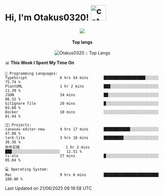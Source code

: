<h1> Hi, I'm Otakus0320! <img src="https://media.giphy.com/media/mGcNjsfWAjY5AEZNw6/giphy.gif" width="50" alt="cat"></h1>

<p align="center"><a href="https://wakatime.com/@044d69d0-1253-4f60-96b6-5d19a0f9dde5"><img src="https://wakatime.com/badge/user/044d69d0-1253-4f60-96b6-5d19a0f9dde5.svg" /></a></p>

<h4 align="center">Top langs</h4>

<p align="center"><img src="https://github-readme-stats.vercel.app/api/top-langs/?username=Otakus0320&langs_count=10&theme=tokyonight&layout=compact&timestamp={{random_number}}" alt="Otakus0320 :: Top Langs" /></p>

<!--START_SECTION:waka-->
📊 **This Week I Spent My Time On** 

```text
💬 Programming Languages: 
TypeScript               6 hrs 54 mins       ███████████████████░░░░░░   75.74 % 
PlantUML                 1 hr 2 mins         ███░░░░░░░░░░░░░░░░░░░░░░   11.39 % 
JSON                     34 mins             ██░░░░░░░░░░░░░░░░░░░░░░░   06.32 % 
GitIgnore file           20 mins             █░░░░░░░░░░░░░░░░░░░░░░░░   03.68 % 
Docker                   10 mins             ░░░░░░░░░░░░░░░░░░░░░░░░░   01.94 % 

🐱‍💻 Projects: 
canavas-editor-new       4 hrs 17 mins       ████████████░░░░░░░░░░░░░   47.08 % 
lark-lite                3 hrs 18 mins       █████████░░░░░░░░░░░░░░░░   36.36 % 
软件实践                     1 hr 2 mins         ███░░░░░░░░░░░░░░░░░░░░░░   11.51 % 
ts-alo                   27 mins             █░░░░░░░░░░░░░░░░░░░░░░░░   05.04 % 

💻 Operating System: 
Mac                      9 hrs 6 mins        █████████████████████████   100.00 % 
```


 Last Updated on 21/06/2025 06:19:58 UTC
<!--END_SECTION:waka-->
